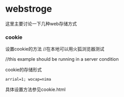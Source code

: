 # webstroge



这里主要讨论一下几种web存储方式

<h3>cookie</h3>
设置cookie的方法
//在本地可以用火狐浏览器测试<br>

//this example should be running in a server condition

cookie的存储形式
```
arrial=1; wocap=nima
```
具体设置方法参见cookie.html

